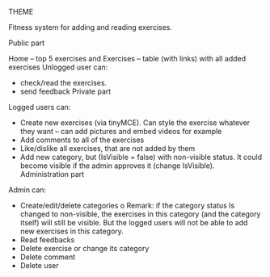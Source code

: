 THEME

Fitness system for adding and reading exercises.

Public part

Home – top 5 exercises and Exercises – table (with links) with all added exercises
Unlogged user can:
-  check/read the exercises.
-  send feedback
Private part

Logged users can:
-	Create new exercises (via tinyMCE). Can style the exercise whatever they want – can add pictures and embed videos for example
-	Add comments to all of the exercises
-	Like/dislike all exercises, that are not added by them
-	Add new category, but (IsVisible = false) with non-visible status. It could become visible if the admin approves it (change IsVisible).
Administration part

Admin can:
-	Create/edit/delete categories
o	Remark: if the category status Is changed to non-visible, the exercises in this category (and the category itself) will still be visible. But the logged users will not be able to add new exercises in this category.
-	Read feedbacks
-	Delete exercise or change its category
-	Delete comment
-	Delete user

